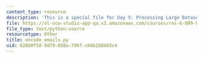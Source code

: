 ```yaml
---
content_type: resource
description: 'This is a special file for Day 5: Processing Large Datasets.'
file: https://ol-ocw-studio-app-qa.s3.amazonaws.com/courses/res-6-009-how-to-process-analyze-and-visualize-data-january-iap-2012/620d0f589d79058a796fc66b268663c4_encode_emails.py
file_type: text/python-source
resourcetype: Other
title: encode_emails.py
uid: 620d0f58-9d79-058a-796f-c66b268663c4
---
```

